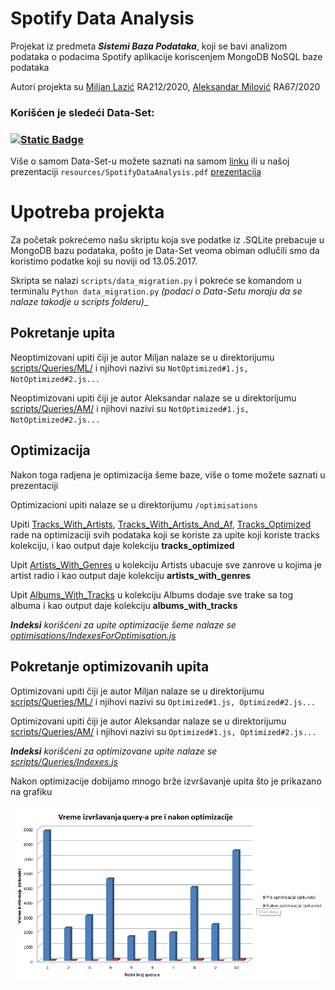 
# **Spotify Data Analysis**
Projekat iz predmeta **_Sistemi Baza Podataka_**, koji se bavi analizom podataka o podacima Spotify aplikacije koriscenjem MongoDB NoSQL baze podataka

Autori projekta su [Miljan Lazić](https://github.com/z1cLa) RA212/2020, [Aleksandar Milović](https://github.com/milovicaleksandar001) RA67/2020

### Korišćen je sledeći Data-Set:
###     [![Static Badge](https://img.shields.io/badge/Spotify_Data_Set-006400?logo=spotify&logoColor=white&style=for-the-badge)](https://www.kaggle.com/datasets/maltegrosse/8-m-spotify-tracks-genre-audio-features)
Više o samom Data-Set-u možete saznati na samom [linku](https://www.kaggle.com/datasets/maltegrosse/8-m-spotify-tracks-genre-audio-features) ili u našoj prezentaciji ```resources/SpotifyDataAnalysis.pdf``` [prezentacija](resources/AnalizaPodatakaSpotify.pdf)

# **Upotreba projekta**

Za početak pokrećemo našu skriptu koja sve podatke iz .SQLite prebacuje u MongoDB bazu podataka, pošto je Data-Set veoma obiman odlučili smo da koristimo podatke koji su noviji od 13.05.2017.

Skripta se nalazi ```scripts/data_migration.py``` i pokreće se komandom u terminalu ```Python data_migration.py``` _(podaci o Data-Setu moraju da se nalaze takodje u scripts folderu)__

## Pokretanje upita
Neoptimizovani upiti čiji je autor Miljan nalaze se u direktorijumu [scripts/Queries/ML/](scripts/Queries/ML/*) i njihovi nazivi su ```NotOptimized#1.js, NotOptimized#2.js...```

Neoptimizovani upiti čiji je autor Aleksandar nalaze se u direktorijumu [scripts/Queries/AM/](scripts/Queries/AM/*) i njihovi nazivi su ```NotOptimized#1.js, NotOptimized#2.js...```

## Optimizacija

Nakon toga radjena je optimizacija šeme baze, više o tome možete saznati u prezentaciji

Optimizacioni upiti nalaze se u direktorijumu ```/optimisations```

Upiti [Tracks_With_Artists](optimisations/#1_TRACKS_WITH_ARTISTS.js), [Tracks_With_Artists_And_Af](optimisations/#2_TRACKS_WITH_ARTISTS_AND_AF.js), [Tracks_Optimized](optimisations/#3_TRACKS_OPTIMIZED.js) rade na optimizaciji svih podataka koji se koriste za upite koji koriste tracks kolekciju, i kao output daje kolekciju **tracks_optimized**

Upit [Artists_With_Genres](optimisations/#4_ARTISTS_WITH_GENRES.js) u kolekciju Artists ubacuje sve zanrove u kojima je artist radio i kao output daje kolekciju **artists_with_genres**

Upit [Albums_With_Tracks](optimisations/#5_ALBUMS_WITH_TRACKS.js) u kolekciju Albums dodaje sve trake sa tog albuma i kao output daje kolekciju **albums_with_tracks**

_**Indeksi** korišćeni za upite optimizacije šeme nalaze se [optimisations/IndexesForOptimisation.js](optimisations/IndexesForOptimisation.js)_

## Pokretanje optimizovanih upita
Optimizovani upiti čiji je autor Miljan nalaze se u direktorijumu [scripts/Queries/ML/](scripts/Queries/ML/*)  i njihovi nazivi su ```Optimized#1.js, Optimized#2.js...```

Optimizovani upiti čiji je autor Aleksandar nalaze se u direktorijumu [scripts/Queries/AM/](scripts/Queries/AM/*) i njihovi nazivi su ```Optimized#1.js, Optimized#2.js...```

_**Indeksi** korišćeni za optimizovane upite nalaze se [scripts/Queries/Indexes.js](scripts/Queries/Indexes.js)_

Nakon optimizacije dobijamo mnogo brže izvršavanje upita što je prikazano na grafiku

![Optimisation_chart](optimisations/OptimizationChart.png)


